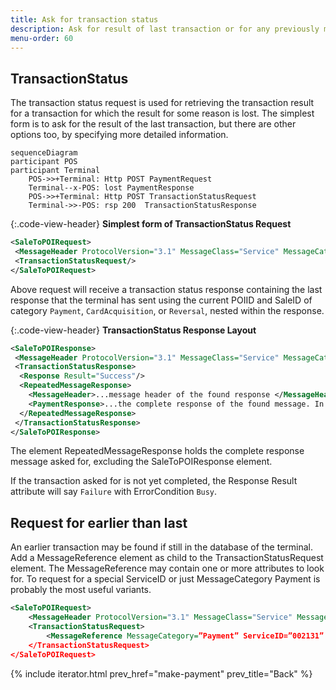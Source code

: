 ```yaml
---
title: Ask for transaction status
description: Ask for result of last transaction or for any previously made transaction in near time. 
menu-order: 60
---
```


## TransactionStatus

The transaction status request is used for retrieving the transaction result for a transaction for which the result for some reason is lost. The simplest form is to ask for the result of the last transaction, but there are other options too, by specifying more detailed information.

```mermaid
sequenceDiagram
participant POS
participant Terminal
    POS->>+Terminal: Http POST PaymentRequest
    Terminal--x-POS: lost PaymentResponse
    POS->>+Terminal: Http POST TransactionStatusRequest
    Terminal->>-POS: rsp 200  TransactionStatusResponse
```

{:.code-view-header}
**Simplest form of TransactionStatus Request**

```xml
<SaleToPOIRequest>
 <MessageHeader ProtocolVersion="3.1" MessageClass="Service" MessageCategory="TransactionStatus" MessageType="Request" ServiceID="7" SaleID="1" POIID="A-POIID"/>
 <TransactionStatusRequest/>
</SaleToPOIRequest>
```

Above request will receive a transaction status response containing the last response that the terminal has sent using the current POIID and SaleID of category `Payment`, `CardAcquisition`, or `Reversal`, nested within the response.

{:.code-view-header}
**TransactionStatus Response Layout**

```xml
<SaleToPOIResponse>
 <MessageHeader ProtocolVersion="3.1" MessageClass="Service" MessageCategory="TransactionStatus" MessageType="Response" ServiceID="18" SaleID="1" POIID="A-POIID"/>
 <TransactionStatusResponse>
  <Response Result="Success"/>
  <RepeatedMessageResponse>
    <MessageHeader>...message header of the found response </MessageHeader>
    <PaymentResponse>...the complete response of the found message. In this case a payment response</PaymentResponse>
  </RepeatedMessageResponse>
 </TransactionStatusResponse>
</SaleToPOIResponse>
```

The element RepeatedMessageResponse holds the complete response message asked for, excluding the SaleToPOIResponse element.

If the transaction asked for is not yet completed, the Response Result attribute will say `Failure` with ErrorCondition `Busy`.

## Request for earlier than last

An earlier transaction may be found if still in the database of the terminal. Add a MessageReference element as child to the TransactionStatusRequest element. The MessageReference may contain one or more attributes to look for. To request for a special ServiceID or just MessageCategory Payment  is probably the most useful variants.

```xml
<SaleToPOIRequest>
    <MessageHeader ProtocolVersion="3.1" MessageClass="Service" MessageCategory="TransactionStatus" MessageType="Request" ServiceID="002141" SaleID="1" POIID="A-POIID"/> 
    <TransactionStatusRequest>
        <MessageReference MessageCategory=”Payment” ServiceID=”002131” SaleID=”1” POIID=”A-POIID”/>
    </TransactionStatusRequest>
</SaleToPOIRequest>

```

{% include iterator.html prev_href="make-payment" prev_title="Back" %}
